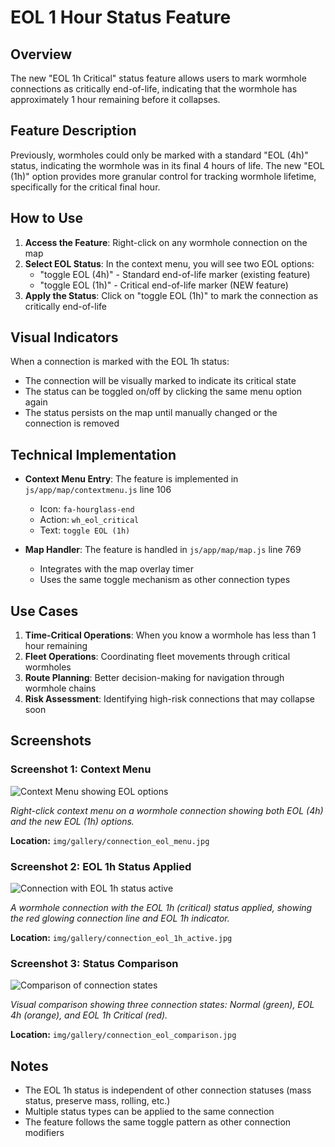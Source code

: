 # EOL 1 Hour Status Feature

## Overview

The new "EOL 1h Critical" status feature allows users to mark wormhole connections as critically end-of-life, indicating that the wormhole has approximately 1 hour remaining before it collapses.

## Feature Description

Previously, wormholes could only be marked with a standard "EOL (4h)" status, indicating the wormhole was in its final 4 hours of life. The new "EOL (1h)" option provides more granular control for tracking wormhole lifetime, specifically for the critical final hour.

## How to Use

1. **Access the Feature**: Right-click on any wormhole connection on the map
2. **Select EOL Status**: In the context menu, you will see two EOL options:
   - "toggle EOL (4h)" - Standard end-of-life marker (existing feature)
   - "toggle EOL (1h)" - Critical end-of-life marker (NEW feature)
3. **Apply the Status**: Click on "toggle EOL (1h)" to mark the connection as critically end-of-life

## Visual Indicators

When a connection is marked with the EOL 1h status:
- The connection will be visually marked to indicate its critical state
- The status can be toggled on/off by clicking the same menu option again
- The status persists on the map until manually changed or the connection is removed

## Technical Implementation

- **Context Menu Entry**: The feature is implemented in `js/app/map/contextmenu.js` line 106
  - Icon: `fa-hourglass-end`
  - Action: `wh_eol_critical`
  - Text: `toggle EOL (1h)`

- **Map Handler**: The feature is handled in `js/app/map/map.js` line 769
  - Integrates with the map overlay timer
  - Uses the same toggle mechanism as other connection types

## Use Cases

1. **Time-Critical Operations**: When you know a wormhole has less than 1 hour remaining
2. **Fleet Operations**: Coordinating fleet movements through critical wormholes
3. **Route Planning**: Better decision-making for navigation through wormhole chains
4. **Risk Assessment**: Identifying high-risk connections that may collapse soon

## Screenshots

### Screenshot 1: Context Menu

![Context Menu showing EOL options](https://github.com/user-attachments/assets/19f5d469-fa3a-4d92-8307-96c8e5107db0)

*Right-click context menu on a wormhole connection showing both EOL (4h) and the new EOL (1h) options.*

**Location:** `img/gallery/connection_eol_menu.jpg`

### Screenshot 2: EOL 1h Status Applied

![Connection with EOL 1h status active](https://github.com/user-attachments/assets/8e17aa34-35f0-4b90-9c76-9c64ddd1580f)

*A wormhole connection with the EOL 1h (critical) status applied, showing the red glowing connection line and EOL 1h indicator.*

**Location:** `img/gallery/connection_eol_1h_active.jpg`

### Screenshot 3: Status Comparison

![Comparison of connection states](https://github.com/user-attachments/assets/41c5750b-7aad-4a26-977f-3cc8c012fd15)

*Visual comparison showing three connection states: Normal (green), EOL 4h (orange), and EOL 1h Critical (red).*

**Location:** `img/gallery/connection_eol_comparison.jpg`

## Notes

- The EOL 1h status is independent of other connection statuses (mass status, preserve mass, rolling, etc.)
- Multiple status types can be applied to the same connection
- The feature follows the same toggle pattern as other connection modifiers
